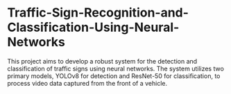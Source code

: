 # Traffic-Sign-Recognition-and-Classification-Using-Neural-Networks
This project aims to develop a robust system for the detection and classification of traffic signs using neural networks. The system utilizes two primary models, YOLOv8 for detection and ResNet-50 for classification, to process video data captured from the front of a vehicle.

